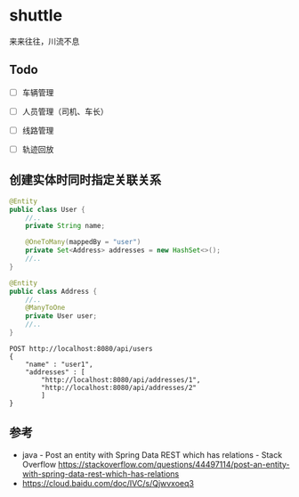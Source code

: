 # shuttle
来来往往，川流不息


## Todo
- [ ] 车辆管理
- [ ] 人员管理（司机、车长）
- [ ] 线路管理
- [ ] 轨迹回放


## 创建实体时同时指定关联关系
```java
@Entity
public class User {
    //..
    private String name;

    @OneToMany(mappedBy = "user")
    private Set<Address> addresses = new HashSet<>();
    //..
}

@Entity
public class Address {
    //..
    @ManyToOne
    private User user;
    //..
}
```

```http request
POST http://localhost:8080/api/users
{
    "name" : "user1",
    "addresses" : [
        "http://localhost:8080/api/addresses/1",
        "http://localhost:8080/api/addresses/2"
        ]
}
```


## 参考
- java - Post an entity with Spring Data REST which has relations - Stack Overflow https://stackoverflow.com/questions/44497114/post-an-entity-with-spring-data-rest-which-has-relations
- https://cloud.baidu.com/doc/IVC/s/Qjwvxoeq3
